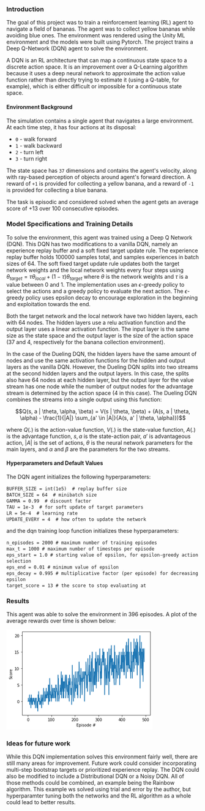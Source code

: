 ### Introduction

The goal of this project was to train a reinforcement learning (RL) agent to navigate a field of bananas. The agent was to collect yellow bananas while avoiding blue ones. The environment was rendered using the Unity ML environment and the models were built using Pytorch. The project trains a Deep Q-Network (DQN) agent to solve the environment.

A DQN is an RL architecture that can map a continuous state space to a discrete action space. It is an improvement over a Q-Learning algorithm because it uses a deep neural network to approximate the action value function rather than directly trying to estimate it (using a Q-table, for example), which is either difficult or impossible for a continuous state space.

#### Environment Background

The simulation contains a single agent that navigates a large environment.  At each time step, it has four actions at its disposal:
- `0` - walk forward 
- `1` - walk backward
- `2` - turn left
- `3` - turn right

The state space has `37` dimensions and contains the agent's velocity, along with ray-based perception of objects around agent's forward direction.  A reward of `+1` is provided for collecting a yellow banana, and a reward of `-1` is provided for collecting a blue banana. 

The task is episodic and considered solved when the agent gets an average score of +13 over 100 consecutive episodes. 

### Model Specifications and Training Details

To solve the environment, this agent was trained using a Deep Q Network (DQN). This DQN has two modifications to a vanilla DQN, namely an experience replay buffer and a soft fixed target update rule. The experience replay buffer holds 100000 samples total, and samples experiences in batch sizes of 64. The soft fixed target update rule updates both the target network weights and the local network weights every four steps using $\theta_{target} = \tau \theta_{local} + (1 - \tau) \theta_{target}$ where $\theta$ is the network weights and $\tau$ is a value between 0 and 1. The implementation uses an $\epsilon$-greedy policy to select the actions and a greedy policy to evaluate the next action. The $\epsilon$-greedy policy uses epsilon decay to encourage exploration in the beginning and exploitation towards the end.

Both the target network and the local network have two hidden layers, each with 64 nodes. The hidden layers use a relu activation function and the output layer uses a linear activation function. The input layer is the same size as the state space and the output layer is the size of the action space (37 and 4, respectively for the banana collection environment).

In the case of the Dueling DQN, the hidden layers have the same amount of nodes and use the same activation functions for the hidden and output layers as the vanilla DQN. However, the Dueling DQN splits into two streams at the second hidden layers and the output layers. In this case, the splits also have 64 nodes at each hidden layer, but the output layer for the value stream has one node while the number of output nodes for the advantage stream is determined by the action space (4 in this case). The Dueling DQN combines the streams into a single output using this function:

$$Q(s, a | \theta, \alpha, \beta) = V(s | \theta, \beta) + (A(s, a | \theta, \alpha) - \frac{1}{|A|} \sum_{a' \in |A|}{A(s, a' | \theta, \alpha)})$$

where $Q(.)$ is the action-value function, $V(.)$ is the state-value function, $A(.)$ is the advantage function, $s, a$ is the state-action pair, $a'$ is advantageous action, $|A|$ is the set of actions, $\theta$ is the neural network parameters for the main layers, and $\alpha$ and $\beta$ are the parameters for the two streams.

#### Hyperparameters and Default Values

The DQN agent initializes the following hyperparameters:

```
BUFFER_SIZE = int(1e5)  # replay buffer size
BATCH_SIZE = 64  # minibatch size
GAMMA = 0.99  # discount factor
TAU = 1e-3  # for soft update of target parameters
LR = 5e-4  # learning rate
UPDATE_EVERY = 4  # how often to update the network
```

and the dqn training loop function initializes these hyperparameters:

```{python}
n_episodes = 2000 # maximum number of training episodes
max_t = 1000 # maximum number of timesteps per episode
eps_start = 1.0 # starting value of epsilon, for epsilon-greedy action selection
eps_end = 0.01 # minimum value of epsilon
eps_decay = 0.995 # multiplicative factor (per episode) for decreasing epsilon
target_score = 13 # the score to stop evaluating at
```

### Results

This agent was able to solve the environment in 396 episodes. A plot of the average rewards over time is shown below:

![Average Rewards over Time](avg_reward.png "Average Rewards over Time")

### Ideas for future work

While this DQN implementation solves this environment fairly well, there are still many areas for improvement. Future work could consider incorporating multi-step bootstrap targets or prioritized experience replay. The DQN could also be modified to include a Distributional DQN or a Noisy DQN. All of those methods could be combined, an example being the Rainbow algorithm. This example ws solved using trial and error by the author, but hyperparamter tuning both the networks and the RL algorithm as a whole could lead to better results.
